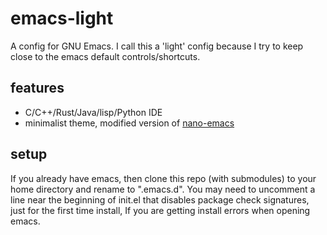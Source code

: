 # emacs-light
A config for GNU Emacs. I call this a 'light' config because I try to keep close to the emacs default controls/shortcuts. 

## features
- C/C++/Rust/Java/lisp/Python IDE
- minimalist theme, modified version of [nano-emacs](https://github.com/rougier/nano-emacs/)

## setup
If you already have emacs, then clone this repo (with submodules) to your home directory and rename to ".emacs.d".
You may need to uncomment a line near the beginning of init.el that disables package check signatures, just for the first time install, If you are getting install errors when opening emacs.
